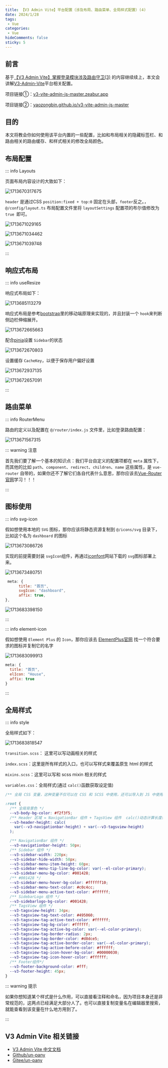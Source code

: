 ```yaml
---
title: 【V3 Admin Vite】平台配置（涉及布局、路由菜单、全局样式配置）(4)
date: 2024/1/28
tags:
 - Vue
categories:
 - Vue
hideComments: false
sticky: 5
---
```

## 前言

基于[【V3 Admin Vite】掌握登录模块涉及路由守卫(3)](v3AdminVite3.md) 的内容继续续上，本文会讲解[V3-Admin-Vite](https://v3-vite-admin-js-master.zeabur.app/#/dashboard)平台相关配置。

项目链接①：[v3-vite-admin-js-master.zeabur.app](https://v3-vite-admin-js-master.zeabur.app/#/dashboard)

项目链接②：[yaozongbin.github.io/v3-vite-admin-js-master](https://yaozongbin.github.io/v3-vite-admin-js-master)

## 目的

本文将教会你如何使用该平台内置的一些配置，比如和布局相关的隐藏标签栏、和路由相关的路由缓存、和样式相关的修改全局颜色。

## 布局配置

::: info Layouts

页面布局内容设计的大致如下：

![1713670317675](image/v3AdminVite4/1713670317675.png)

`header` 是通过CSS `position:fixed + top:0` 固定在头部，`footer`反之。， `@/config/layout.ts` 布局配置文件里将 `layoutSettings` 配置项的布尔值修改为 `true `即可。

![1713671029165](image/v3AdminVite4/1713671029165.png)

![1713671034462](image/v3AdminVite4/1713671034462.png)

![1713671039748](image/v3AdminVite4/1713671039748.png)

:::

## 响应式布局

::: info useResize

响应式布局如下：

![1713685113279](image/v3AdminVite4/1713685113279.png)

响应式布局是参考[bootstrap](https://www.bootcss.com/)里的移动端原理来实现的，并且封装一个 `hook`来判断侧边栏伸缩展开。

![1713672665663](image/v3AdminVite4/1713672665663.png)

配合[pinia](https://pinia.vuejs.org/zh/)设置 `Sidebar`的状态

![1713672670803](image/v3AdminVite4/1713672670803.png)

设置缓存 `CacheKey`，以便于保存用户偏好设置

![1713672937135](image/v3AdminVite4/1713672937135.png)

![1713672657091](image/v3AdminVite4/1713672657091.png)

:::

## 路由菜单

::: info RouterMenu

路由的定义以及配置在 `@/router/index.js` 文件里，比如登录路由配置：

![1713671567315](image/v3AdminVite4/1713671567315.png)

::: warning 注意

首先我们要了解一个基本的知识点：我们平台自定义的配置项都在 `meta` 属性下，而其他的比如 `path`、`component`、`redirect`、`children`、`name` 这些属性，是 `vue-router` 自带的，如果你还不了解它们各自代表什么意思，那你应该去[Vue-Router官网](https://router.vuejs.org/zh/)学习！！！

:::

## 图标使用

::: info svg-icon

假如想使用本地的 `SVG` 图标，那你应该将静态资源复制到 `@/icons/svg` 目录下，比如这个名为 `dashboard` 的图标

![1713673086726](image/v3AdminVite4/1713673086726.png)

实现的前提需要封装 `svgIcon`组件，再通过[iconfont](https://www.iconfont.cn/)网站下载的 `svg`图标部署上来。

![1713673480751](image/v3AdminVite4/1713673480751.png)

```js
 meta: {
      title: "首页",
      svgIcon: "dashboard",
      affix: true,
},
```

![1713683398150](image/v3AdminVite4/1713683398150.png)

:::

::: info element-icon

假如想使用 `Element Plus` 的 `Icon`，那你应该去 [ElementPlus官网](https://element-plus.org/zh-CN/component/icon.html#icon-collection "https://element-plus.org/zh-CN/component/icon.html#%E5%9B%BE%E6%A0%87%E9%9B%86%E5%90%88") 找一个符合要求的图标并复制它的名字

![1713683099913](image/v3AdminVite4/1713683099913.png)

```js
meta: {
  title: "首页",
  elIcon: "House",
  affix: true
}
```

:::

## 全局样式

::: info style

全局样式如下：

![1713683818547](image/v3AdminVite4/1713683818547.png)

`transition.scss`： 这里可以写动画相关的样式

`index.scss`：这里是所有样式的入口，也可以写样式来覆盖原生 html 的样式

`mixins.scss`：这里可以写和 scss mixin 相关的样式

 `variables.css`：全局样式(通过 `calc()`函数获取设定值)

```css
/** 全局 CSS 变量，这种变量不仅可以在 CSS 和 SCSS 中使用，还可以导入到 JS 中使用 */

:root {
  /** 全局背景色 */
  --v3-body-bg-color: #f2f3f5;
  /** Header 区域 = NavigationBar 组件 + TagsView 组件  calc()动态计算长度值*/
  --v3-header-height: calc(
    var(--v3-navigationbar-height) + var(--v3-tagsview-height)
  );

  /** NavigationBar 组件 */
  --v3-navigationbar-height: 50px;
  /** Sidebar 组件 */
  --v3-sidebar-width: 220px;
  --v3-sidebar-hide-width: 58px;
  --v3-sidebar-menu-item-height: 60px;
  --v3-sidebar-menu-tip-line-bg-color: var(--el-color-primary);
  --v3-sidebar-menu-bg-color: #001428;
  /** #001428 */
  --v3-sidebar-menu-hover-bg-color: #ffffff10;
  --v3-sidebar-menu-text-color: #c0c4cc;
  --v3-sidebar-menu-active-text-color: #ffffff;
  /** SidebarLogo 组件 */
  --v3-sidebarlogo-bg-color: #001428;
  /** TagsView 组件 */
  --v3-tagsview-height: 34px;
  --v3-tagsview-tag-text-color: #495060;
  --v3-tagsview-tag-active-text-color: #ffffff;
  --v3-tagsview-tag-bg-color: #ffffff;
  --v3-tagsview-tag-active-bg-color: var(--el-color-primary);
  --v3-tagsview-tag-border-radius: 2px;
  --v3-tagsview-tag-border-color: #d8dce5;
  --v3-tagsview-tag-active-border-color: var(--el-color-primary);
  --v3-tagsview-tag-active-before-color: #ffffff;
  --v3-tagsview-tag-icon-hover-bg-color: #00000030;
  --v3-tagsview-tag-icon-hover-color: #ffffff;
  /** Footer组件*/
  --v3-footer-background-color: #fff;
  --v3-footer-height: 45px;
}

```

::: warning 提示

如果你想知道某个样式是什么作用，可以直接看注释和命名，因为项目本身还是非常规范的，这两点已经满足大部分人了。也可以直接复制变量名在编辑器里搜索，就能查看到该变量在什么地方用到了。

:::

## V3 Admin Vite 相关链接

* [V3 Admin Vite 中文文档](https://juejin.cn/post/7089377403717287972)
* [Github/un-pany](https://github.com/un-pany/v3-admin-vite)
* [Gitee/un-pany](https://gitee.com/un-pany/v3-admin-vite)
